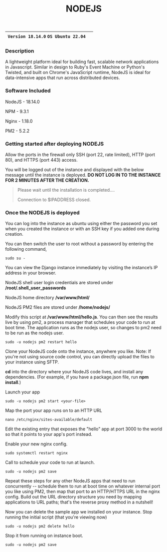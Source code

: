 ﻿---
title: NODEJS
sidebar_label: NodeJS
---

|**`Version 18.14.0` `OS Ubuntu 22.04`**|  |
|---------------------------------------|--|


### Description

A lightweight platform ideal for building fast, scalable network applications in Javascript. Similar in design to Ruby's Event Machine or Python's Twisted, and built on Chrome's JavaScript runtime, NodeJS is ideal for data-intensive apps that run across distributed devices.

### Software Included

NodeJS - 18.14.0

NPM - 9.3.1

Nginx - 1.18.0

PM2 - 5.2.2

### Getting started after deploying NODEJS

 Allow the ports in the firewall only SSH (port 22, rate limited), HTTP (port 80), and HTTPS (port 443) access.

 You will be logged out of the instance and displayed with the below message until the instance is deployed. **DO NOT LOG IN TO THE INSTANCE FOR 2 MINUTES AFTER THE CREATION.**
> Please wait until the installation is completed.... 
>
> Connection to $IPADDRESS closed.

### Once the NODEJS is deployed

 You can log into the instance as ubuntu using either the password you set when you created the instance or with an SSH key if you added one during creation.

You can then switch the user to root without a password by entering the following command,
~~~
sudo su -
~~~

 You can view the Django instance immediately by visiting the instance’s IP address in your browser.

 NodeJS shell user login credentials are stored under **/root/.shell_user_passwords**

 NodeJS home directory **/var/www/html/**

 NodeJS PM2 files are stored under **/home/nodejs/**

 Modify this script at **/var/www/html/hello.js**. You can then see the results live by using pm2, a process manager that schedules your code to run at boot time. The application runs as the nodejs user, so changes to pm2 need to be run as the nodejs user.
~~~
sudo -u nodejs pm2 restart hello
~~~

Clone your NodeJS code onto the instance, anywhere you like. Note: If you're not using source code control, you can directly upload the files to your instance using SFTP.

**cd** into the directory where your NodeJS code lives, and install any dependencies. (For example, if you have a package.json file, run **npm install**.)

Launch your app
~~~
sudo -u nodejs pm2 start <your-file>
~~~

Map the port your app runs on to an HTTP URL
~~~
nano /etc/nginx/sites-available/default
~~~

Edit the existing entry that exposes the "hello" app at port 3000 to the world so that it points to your app's port instead.

Enable your new nginx config.
~~~
sudo systemctl restart nginx
~~~

Call to schedule your code to run at launch.
~~~
sudo -u nodejs pm2 save
~~~

Repeat these steps for any other NodeJS apps that need to run concurrently -- schedule them to run at boot time on whatever internal port you like using PM2, then map that port to an HTTP/HTTPS URL in the nginx config. Build out the URL directory structure you need by mapping applications to URL paths; that's the reverse proxy method in a nutshell!

Now you can delete the sample app we installed on your instance. Stop running the initial script (that you're viewing now)
~~~
sudo -u nodejs pm2 delete hello
~~~

Stop it from running on instance boot.
~~~
sudo -u nodejs pm2 save
~~~

